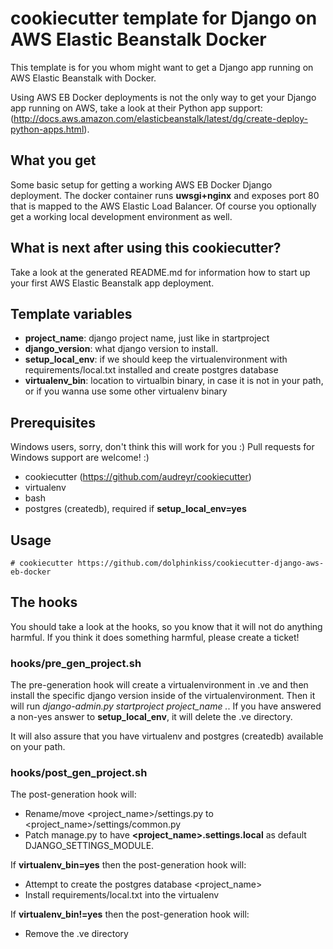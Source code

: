 # cookiecutter template for Django on AWS Elastic Beanstalk Docker

This template is for you whom might want to get a Django app running on AWS Elastic Beanstalk with Docker. 

Using AWS EB Docker deployments is not the only way to get your Django app running on AWS, take a look at their
Python app support: (http://docs.aws.amazon.com/elasticbeanstalk/latest/dg/create-deploy-python-apps.html).


## What you get

Some basic setup for getting a working AWS EB Docker Django deployment. The docker container runs **uwsgi+nginx** and
exposes port 80 that is mapped to the AWS Elastic Load Balancer. Of course you optionally get a working local
development environment as well.


## What is next after using this cookiecutter?

Take a look at the generated README.md for information how to start up your first AWS Elastic Beanstalk app deployment.


## Template variables

* **project_name**:    django project name, just like in startproject
* **django_version**:  what django version to install.
* **setup_local_env**: if we should keep the virtualenvironment with requirements/local.txt installed and
  create postgres database
* **virtualenv_bin**:  location to virtualbin binary, in case it is not in your path, or if you wanna use some other
  virtualenv binary


## Prerequisites

Windows users, sorry, don't think this will work for you :) Pull requests for Windows support are welcome! :)

* cookiecutter (https://github.com/audreyr/cookiecutter)
* virtualenv
* bash
* postgres (createdb), required if **setup_local_env=yes**


## Usage

```
# cookiecutter https://github.com/dolphinkiss/cookiecutter-django-aws-eb-docker
```


## The hooks

You should take a look at the hooks, so you know that it will not do anything harmful. If you think it does
something harmful, please create a ticket!

### hooks/pre_gen_project.sh

The pre-generation hook will create a virtualenvironment in .ve and then install the specific django
version inside of the virtualenvironment. Then it will run *django-admin.py startproject project_name .*.
If you have answered a non-yes answer to **setup_local_env**, it will delete the .ve directory.

It will also assure that you have virtualenv and postgres (createdb) available on your path.

### hooks/post_gen_project.sh

The post-generation hook will:

* Rename/move <project_name>/settings.py to <project_name>/settings/common.py
* Patch manage.py to have **<project_name>.settings.local** as default DJANGO_SETTINGS_MODULE.

If **virtualenv_bin=yes** then the post-generation hook will:

* Attempt to create the postgres database <project_name>
* Install requirements/local.txt into the virtualenv

If **virtualenv_bin!=yes** then the post-generation hook will:

* Remove the .ve directory
